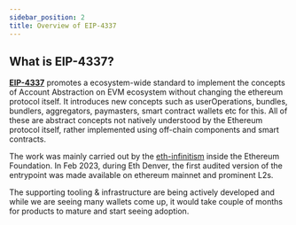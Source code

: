 ```yaml
---
sidebar_position: 2
title: Overview of EIP-4337
---
```


## What is EIP-4337?
**[EIP-4337](https://eips.ethereum.org/EIPS/eip-4337)** promotes a ecosystem-wide standard to implement the concepts of Account Abstraction on EVM ecosystem without changing the ethereum protocol itself. It introduces new concepts such as userOperations, bundles, bundlers, aggregators, paymasters, smart contract wallets etc for this. All of these are abstract concepts not natively understood by the Ethereum protocol itself, rather implemented using off-chain components and smart contracts.

The work was mainly carried out by the [eth-infinitism](https://github.com/eth-infinitism) inside the Ethereum Foundation. In Feb 2023, during Eth Denver, the first audited version of the entrypoint was made available on ethereum mainnet and prominent L2s.

The supporting tooling & infrastructure are being actively developed and while we are seeing many wallets come up, it would take couple of months for products to mature and start seeing adoption.